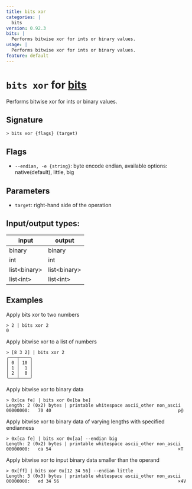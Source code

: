```yaml
---
title: bits xor
categories: |
  bits
version: 0.92.3
bits: |
  Performs bitwise xor for ints or binary values.
usage: |
  Performs bitwise xor for ints or binary values.
feature: default
---
```

<!-- This file is automatically generated. Please edit the command in https://github.com/nushell/nushell instead. -->

# `bits xor` for [bits](/commands/categories/bits.md)

<div class='command-title'>Performs bitwise xor for ints or binary values.</div>

## Signature

```> bits xor {flags} (target)```

## Flags

 -  `--endian, -e {string}`: byte encode endian, available options: native(default), little, big

## Parameters

 -  `target`: right-hand side of the operation


## Input/output types:

| input        | output       |
| ------------ | ------------ |
| binary       | binary       |
| int          | int          |
| list\<binary\> | list\<binary\> |
| list\<int\>    | list\<int\>    |
## Examples

Apply bits xor to two numbers
```nu
> 2 | bits xor 2
0
```

Apply bitwise xor to a list of numbers
```nu
> [8 3 2] | bits xor 2
╭───┬────╮
│ 0 │ 10 │
│ 1 │  1 │
│ 2 │  0 │
╰───┴────╯

```

Apply bitwise xor to binary data
```nu
> 0x[ca fe] | bits xor 0x[ba be]
Length: 2 (0x2) bytes | printable whitespace ascii_other non_ascii
00000000:   70 40                                                p@

```

Apply bitwise xor to binary data of varying lengths with specified endianness
```nu
> 0x[ca fe] | bits xor 0x[aa] --endian big
Length: 2 (0x2) bytes | printable whitespace ascii_other non_ascii
00000000:   ca 54                                                ×T

```

Apply bitwise xor to input binary data smaller than the operand
```nu
> 0x[ff] | bits xor 0x[12 34 56] --endian little
Length: 3 (0x3) bytes | printable whitespace ascii_other non_ascii
00000000:   ed 34 56                                             ×4V

```
